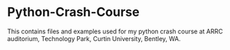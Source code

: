 # Python-Crash-Course
This contains files and examples used for my python crash course at ARRC auditorium, Technology Park, Curtin University, Bentley, WA.
